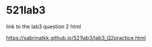 # 521lab3

link to the lab3 question 2 html

https://sabrinatkk.github.io/521lab3/lab3_Q2practice.html
